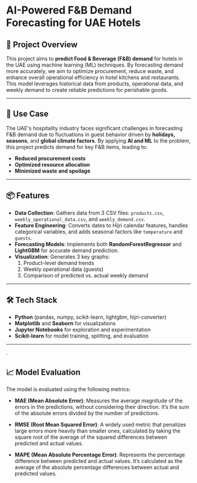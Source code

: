 # AI-Powered F&B Demand Forecasting for UAE Hotels

## 🚀 Project Overview

This project aims to **predict Food & Beverage (F&B) demand** for hotels in the UAE using machine learning (ML) techniques. By forecasting demand more accurately, we aim to optimize procurement, reduce waste, and enhance overall operational efficiency in hotel kitchens and restaurants. This model leverages historical data from products, operational data, and weekly demand to create reliable predictions for perishable goods.

---

## 🧾 Use Case

The UAE's hospitality industry faces significant challenges in forecasting F&B demand due to fluctuations in guest behavior driven by **holidays, seasons**, and **global climate factors**. By applying **AI and ML** to the problem, this project predicts demand for key F&B items, leading to:

- **Reduced procurement costs**
- **Optimized resource allocation**
- **Minimized waste and spoilage**

---

## 📦 Features

- **Data Collection**: Gathers data from 3 CSV files: `products.csv`, `weekly_operational_data.csv`, and `weekly_demand.csv`.
- **Feature Engineering**: Converts dates to Hijri calendar features, handles categorical variables, and adds seasonal factors like `temperature` and `guests`.
- **Forecasting Models**: Implements both **RandomForestRegressor** and **LightGBM** for accurate demand prediction.
- **Visualization**: Generates 3 key graphs:
  1. Product-level demand trends
  2. Weekly operational data (guests)
  3. Comparison of predicted vs. actual weekly demand

---

## 🛠️ Tech Stack

- **Python** (pandas, numpy, scikit-learn, lightgbm, hijri-converter)
- **Matplotlib** and **Seaborn** for visualizations
- **Jupyter Notebooks** for exploration and experimentation
- **Scikit-learn** for model training, splitting, and evaluation

---

.
## 📈 Model Evaluation

The model is evaluated using the following metrics:

- **MAE (Mean Absolute Error)**: Measures the average magnitude of the errors in the predictions, without considering their direction. It’s the sum of the absolute errors divided by the number of predictions.
  
- **RMSE (Root Mean Squared Error)**: A widely used metric that penalizes large errors more heavily than smaller ones, calculated by taking the square root of the average of the squared differences between predicted and actual values.

- **MAPE (Mean Absolute Percentage Error)**: Represents the percentage difference between predicted and actual values. It’s calculated as the average of the absolute percentage differences between actual and predicted values.







